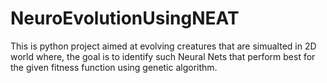 # NeuroEvolutionUsingNEAT
This is python project aimed at evolving creatures that are simualted in 2D world where, the goal is to identify such Neural Nets that perform best for the given fitness function using genetic algorithm.
